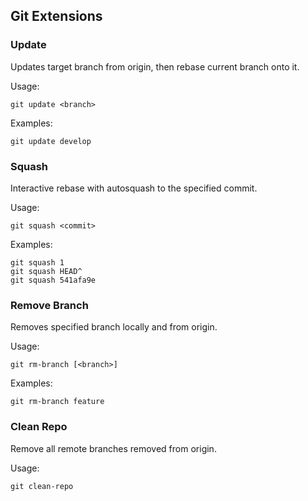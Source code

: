 ## Git Extensions

### Update

Updates target branch from origin, then rebase current branch onto it.

Usage:
```
git update <branch>
```

Examples:
```
git update develop
```

### Squash

Interactive rebase with autosquash to the specified commit.

Usage:
```
git squash <commit>
```

Examples:
```
git squash 1
git squash HEAD^
git squash 541afa9e
```

### Remove Branch

Removes specified branch locally and from origin.

Usage:
```
git rm-branch [<branch>]
```

Examples:
```
git rm-branch feature
```

### Clean Repo

Remove all remote branches removed from origin.

Usage:
```
git clean-repo
```